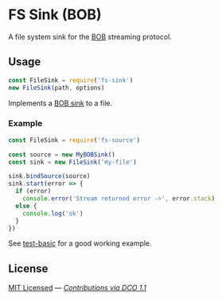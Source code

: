 # FS Sink (BOB)

A file system sink for the [BOB](https://github.com/Fishrock123/bob) streaming protocol.

## Usage

```js
const FileSink = require('fs-sink')
new FileSink(path, options)
```

Implements a [BOB sink](https://github.com/Fishrock123/bob/blob/master/reference-sink.js) to a file.

### Example

```js
const FileSink = require('fs-source')

const source = new MyBOBSink()
const sink = new FileSink('my-file')

sink.bindSource(source)
sink.start(error => {
  if (error)
    console.error('Stream returned error ->', error.stack)
  else {
    console.log('ok')
  }
})
```

See [test-basic](test/test-basic) for a good working example.

## License

[MIT Licensed](license) — _[Contributions via DCO 1.1](contributing.md#developers-certificate-of-origin)_
